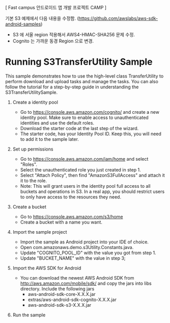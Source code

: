 [ Fast campus 안드로이드 앱 개발 프로젝트 CAMP ]

기본 S3 예제에서 다음 내용을 수정함. (https://github.com/awslabs/aws-sdk-android-samples)
 - S3 에 서울 region 적용해서 AWS4-HMAC-SHA256 문제 수정.
 - Cognito 는 가까운 동경 Region 으로 변경.


Running S3TransferUtility Sample
=============================================
This sample demonstrates how to use the high-level class TransferUtility to perform download and upload tasks and manage the tasks.  You can also follow the tutorial for a step-by-step guide in understanding the S3TransferUtilitySample.

1. Create a identity pool
   * Go to https://console.aws.amazon.com/cognito/ and create a new identity pool. Make sure to enable access to unauthenticated identities and use the default roles.
   * Download the starter code at the last step of the wizard.
   * The starter code, has your Identity Pool ID. Keep this, you will need to add it to the sample later.

2. Set up permissions
   * Go to https://console.aws.amazon.com/iam/home and select "Roles".
   * Select the unauthenticated role you just created in step 1.
   * Select "Attach Policy", then find "AmazonS3FullAccess" and attach it it to the role.
   * Note:  This will grant users in the identity pool full access to all buckets and operations in S3.  In a real app, you should restrict users to only have access to the resources they need.
   
3. Create a bucket
   * Go to https://console.aws.amazon.com/s3/home
   * Create a bucket with a name you want.

4. Import the sample project
   * Import the sample as Android project into your IDE of choice.
   * Open com.amazonaws.demo.s3Utility.Constants.java.
   * Update "COGNITO_POOL_ID" with the value you got from step 1.
   * Update "BUCKET_NAME" with the value in step 3;

5. Import the AWS SDK for Android
   * You can download the newest AWS Android SDK from http://aws.amazon.com/mobile/sdk/ and copy the jars into libs directory. Include the following jars
      + aws-android-sdk-core-X.X.X.jar
      + extras/aws-android-sdk-cognito-X.X.X.jar
      + aws-android-sdk-s3-X.X.X.jar
   
6. Run the sample

